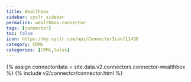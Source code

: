```yaml
---
title: Wealthbox
sidebar: cyclr_sidebar
permalink: wealthbox-connector
tags: [connector]
toc: false
icon: https://my.cyclr.com/api/ConnectorIcon/11436
category: CRMs
categories: [CRMs,Sales]
---
```

{% assign connectordata = site.data.v2.connectors.connector-wealthbox %}
{% include v2/connector/connector.html %}	